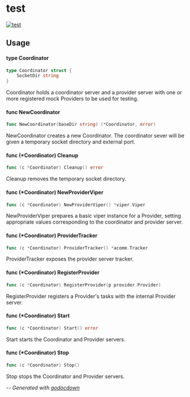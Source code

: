 # test

[![test](https://godoc.org/github.com/cerana/cerana/pkg/test?status.svg)](https://godoc.org/github.com/cerana/cerana/pkg/test)



## Usage

#### type Coordinator

```go
type Coordinator struct {
	SocketDir string
}
```

Coordinator holds a coordinator server and a provider server with one or more
registered mock Providers to be used for testing.

#### func  NewCoordinator

```go
func NewCoordinator(baseDir string) (*Coordinator, error)
```
NewCoordinator creates a new Coordinator. The coordinator sever will be given a
temporary socket directory and external port.

#### func (*Coordinator) Cleanup

```go
func (c *Coordinator) Cleanup() error
```
Cleanup removes the temporary socket directory.

#### func (*Coordinator) NewProviderViper

```go
func (c *Coordinator) NewProviderViper() *viper.Viper
```
NewProviderViper prepares a basic viper instance for a Provider, setting
appropriate values corresponding to the coordinator and provider server.

#### func (*Coordinator) ProviderTracker

```go
func (c *Coordinator) ProviderTracker() *acomm.Tracker
```
ProviderTracker exposes the provider server tracker.

#### func (*Coordinator) RegisterProvider

```go
func (c *Coordinator) RegisterProvider(p provider.Provider)
```
RegisterProvider registers a Provider's tasks with the internal Provider server.

#### func (*Coordinator) Start

```go
func (c *Coordinator) Start() error
```
Start starts the Coordinator and Provider servers.

#### func (*Coordinator) Stop

```go
func (c *Coordinator) Stop()
```
Stop stops the Coordinator and Provider servers.

--
*Generated with [godocdown](https://github.com/robertkrimen/godocdown)*
